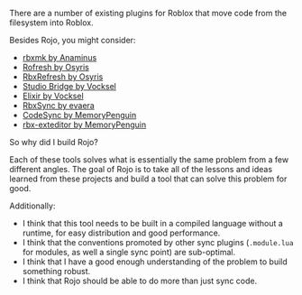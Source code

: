 There are a number of existing plugins for Roblox that move code from the filesystem into Roblox.

Besides Rojo, you might consider:

* [rbxmk by Anaminus](https://github.com/anaminus/rbxmk)
* [Rofresh by Osyris](https://github.com/osyrisrblx/rofresh)
* [RbxRefresh by Osyris](https://github.com/osyrisrblx/RbxRefresh)
* [Studio Bridge by Vocksel](https://github.com/vocksel/studio-bridge)
* [Elixir by Vocksel](https://github.com/vocksel/elixir)
* [RbxSync by evaera](https://github.com/evaera/RbxSync)
* [CodeSync by MemoryPenguin](https://github.com/MemoryPenguin/CodeSync)
* [rbx-exteditor by MemoryPenguin](https://github.com/MemoryPenguin/rbx-exteditor)

So why did I build Rojo?

Each of these tools solves what is essentially the same problem from a few different angles. The goal of Rojo is to take all of the lessons and ideas learned from these projects and build a tool that can solve this problem for good.

Additionally:

* I think that this tool needs to be built in a compiled language without a runtime, for easy distribution and good performance.
* I think that the conventions promoted by other sync plugins (`.module.lua` for modules, as well a single sync point) are sub-optimal.
* I think that I have a good enough understanding of the problem to build something robust.
* I think that Rojo should be able to do more than just sync code.